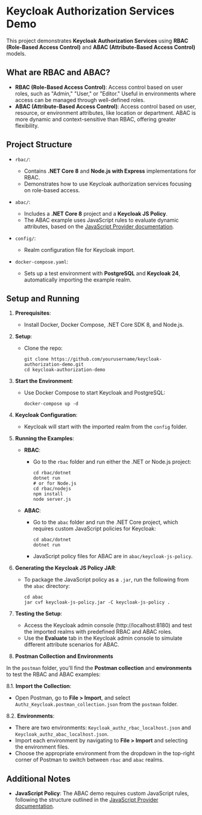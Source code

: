 # Keycloak Authorization Services Demo

This project demonstrates **Keycloak Authorization Services** using **RBAC (Role-Based Access Control)** and **ABAC (Attribute-Based Access Control)** models.

## What are RBAC and ABAC?

- **RBAC (Role-Based Access Control)**: Access control based on user roles, such as "Admin," "User," or "Editor." Useful in environments where access can be managed through well-defined roles.
- **ABAC (Attribute-Based Access Control)**: Access control based on user, resource, or environment attributes, like location or department. ABAC is more dynamic and context-sensitive than RBAC, offering greater flexibility.

## Project Structure

- `rbac/`: 
  - Contains **.NET Core 8** and **Node.js with Express** implementations for RBAC.
  - Demonstrates how to use Keycloak authorization services focusing on role-based access.

- `abac/`: 
  - Includes a **.NET Core 8** project and a **Keycloak JS Policy**.
  - The ABAC example uses JavaScript rules to evaluate dynamic attributes, based on the [JavaScript Provider documentation](https://www.keycloak.org/docs/24.0.5/server_development/#_script_providers).

- `config/`: 
  - Realm configuration file for Keycloak import.

- `docker-compose.yaml`: 
  - Sets up a test environment with **PostgreSQL** and **Keycloak 24**, automatically importing the example realm.

## Setup and Running

1. **Prerequisites**:
   - Install Docker, Docker Compose, .NET Core SDK 8, and Node.js.

2. **Setup**:
   - Clone the repo:
     ```shell
     git clone https://github.com/yourusername/keycloak-authorization-demo.git
     cd keycloak-authorization-demo
     ```

3. **Start the Environment**:
   - Use Docker Compose to start Keycloak and PostgreSQL:
     ```shell
     docker-compose up -d
     ```

4. **Keycloak Configuration**:
   - Keycloak will start with the imported realm from the `config` folder.

5. **Running the Examples**:
   - **RBAC**:
     - Go to the `rbac` folder and run either the .NET or Node.js project:
       ```shell
       cd rbac/dotnet
       dotnet run
       # or for Node.js
       cd rbac/nodejs
       npm install
       node server.js
       ```

   - **ABAC**:
     - Go to the `abac` folder and run the .NET Core project, which requires custom JavaScript policies for Keycloak:
       ```shell
       cd abac/dotnet
       dotnet run
       ```
     - JavaScript policy files for ABAC are in `abac/keycloak-js-policy`.

6. **Generating the Keycloak JS Policy JAR**:
   - To package the JavaScript policy as a `.jar`, run the following from the `abac` directory:
     ```shell
     cd abac
     jar cvf keycloak-js-policy.jar -C keycloak-js-policy .
     ```

7. **Testing the Setup**:
   - Access the Keycloak admin console (http://localhost:8180) and test the imported realms with predefined RBAC and ABAC roles.
   - Use the **Evaluate** tab in the Keycloak admin console to simulate different attribute scenarios for ABAC.

8. **Postman Collection and Environments**

In the `postman` folder, you'll find the **Postman collection** and **environments** to test the RBAC and ABAC examples:

8.1. **Import the Collection**:
   - Open Postman, go to **File > Import**, and select `Authz_Keycloak.postman_collection.json` from the `postman` folder.

8.2. **Environments**:
   - There are two environments: `Keycloak_authz_rbac_localhost.json` and `Keycloak_authz_abac_localhost.json`.
   - Import each environment by navigating to **File > Import** and selecting the environment files.
   - Choose the appropriate environment from the dropdown in the top-right corner of Postman to switch between `rbac` and `abac` realms.


## Additional Notes
- **JavaScript Policy**: The ABAC demo requires custom JavaScript rules, following the structure outlined in the [JavaScript Provider documentation](https://www.keycloak.org/docs/24.0.5/server_development/#_script_providers).
